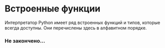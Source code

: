 # Встроенные функции

Интерпретатор Python имеет ряд встроенных функций и типов, которые всегда доступны. Они перечислены здесь в алфавитном порядке.

### Не закончено...

